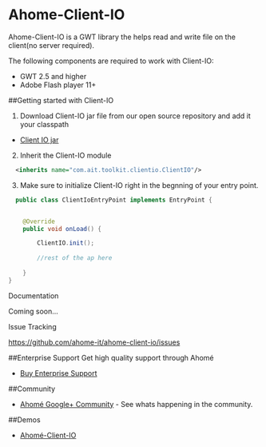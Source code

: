 Ahome-Client-IO
======

Ahome-Client-IO is a GWT library the helps read and write file on the client(no server required).

The following components are required to work with Client-IO:

* GWT 2.5 and higher
* Adobe Flash player 11+


##Getting started with Client-IO
1) Download Client-IO jar file from our open source repository and add it your classpath
* <a href="http://opensource.ahome-it.com/#ahome-client-io">Client IO  jar</a>


2) Inherit the Client-IO module

```xml
  <inherits name="com.ait.toolkit.clientio.ClientIO"/>
```
3) Make sure to  initialize Client-IO right in the begnning of your entry point.

```java
  public class ClientIoEntryPoint implements EntryPoint {


	@Override
	public void onLoad() {

		ClientIO.init();
		
		//rest of the ap here
		
	}
}
```



Documentation

Coming soon...

Issue Tracking

https://github.com/ahome-it/ahome-client-io/issues




##Enterprise Support
Get high quality support through Ahomé
* <a href="http://opensource.ahome-it.com/pricing/">Buy Enterprise Support</a>

##Community
* [Ahomé Google+ Community](https://plus.google.com/u/0/communities/106380618381566688303) - See whats happening in the community.

##Demos
* [Ahomé-Client-IO](http://ahome-it.github.io/ahome-client-io/)





